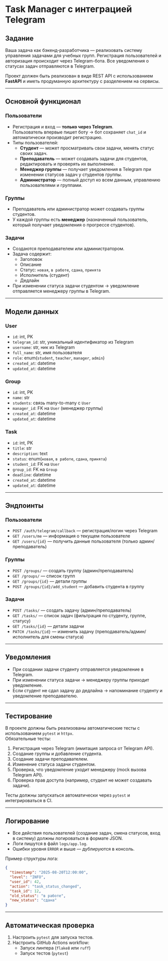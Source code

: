 # Task Manager с интеграцией Telegram

## Задание

Ваша задача как бэкенд-разработчика — реализовать систему управления задачами для учебных групп. 
Регистрация пользователей и авторизация происходит через Telegram-бота. Все уведомления о статусах задач отправляются в Telegram.

Проект должен быть реализован в виде REST API с использованием **FastAPI** и иметь продуманную архитектуру с разделением на сервисы.

---

## Основной функционал

### Пользователи
- Регистрация и вход — **только через Telegram**.  
  Пользователь впервые пишет боту → бот сохраняет `chat_id` и автоматически производит регистрацию.
- Типы пользователей:
  - **Студент** — может просматривать свои задачи, менять статус своих задач.
  - **Преподаватель** — может создавать задачи для студентов, редактировать и проверять их выполнение.
  - **Менеджер группы** — получает уведомления в Telegram при изменении статусов задач у студентов группы.
  - **Администратор** — полный доступ ко всем данным, управлению пользователями и группами.

### Группы
- Преподаватель или администратор может создавать группы студентов.
- У каждой группы есть **менеджер** (назначенный пользователь, который получает уведомления о прогрессе студентов).

### Задачи
- Создаются преподавателем или администратором.
- Задача содержит:
  - Заголовок  
  - Описание  
  - Статус: `новая`, `в работе`, `сдана`, `принята`  
  - Исполнитель (студент)  
  - Дедлайн  
- При изменении статуса задачи студентом → уведомление отправляется менеджеру группы в Telegram.

---

## Модели данных

### User
- `id`: int, PK  
- `telegram_id`: str, уникальный идентификатор из Telegram  
- `username`: str, ник из Telegram  
- `full_name`: str, имя пользователя  
- `role`: enum(`student`, `teacher`, `manager`, `admin`)  
- `created_at`: datetime
- `updated_at`: datetime  

### Group
- `id`: int, PK  
- `name`: str  
- `students`: связь many-to-many с `User`  
- `manager_id`: FK на `User` (менеджер группы)
- `created_at`: datetime
- `updated_at`: datetime  

### Task
- `id`: int, PK  
- `title`: str  
- `description`: text  
- `status`: enum(`новая`, `в работе`, `сдана`, `принята`)  
- `student_id`: FK на `User`  
- `group_id`: FK на `Group`  
- `deadline`: datetime  
- `created_at`: datetime  
- `updated_at`: datetime  

---

## Эндпоинты

### Пользователи
- `POST /auth/telegram/callback` — регистрация/логин через Telegram  
- `GET /users/me` — информация о текущем пользователе  
- `GET /users/{id}` — получить данные пользователя (только админ/преподаватель)  

### Группы
- `POST /groups/` — создать группу (админ/преподаватель)  
- `GET /groups/` — список групп  
- `GET /groups/{id}` — детали группы  
- `POST /groups/{id}/add_student` — добавить студента в группу  

### Задачи
- `POST /tasks/` — создать задачу (админ/преподаватель)  
- `GET /tasks/` — список задач (фильтрация по студенту, группе, статусу)  
- `GET /tasks/{id}` — детали задачи  
- `PATCH /tasks/{id}` — изменить задачу (преподаватель/админ/исполнитель для смены статуса)  

---

## Уведомления

- При создании задачи студенту отправляется уведомление в Telegram.  
- При изменении статуса задачи → менеджеру группы приходит уведомление.  
- Если студент не сдал задачу до дедлайна → напоминание студенту и уведомление преподавателю.  

---

## Тестирование

В проекте должны быть реализованы автоматические тесты с использованием `pytest` и `httpx`.  
Обязательные тесты:
1. Регистрация через Telegram (имитация запроса от Telegram API).  
2. Создание группы и добавление студента.  
3. Создание задачи преподавателем.  
4. Изменение статуса задачи студентом.  
5. Проверка, что уведомление уходит менеджеру (mock вызова Telegram API).  
6. Проверка прав доступа (например, студент не может создавать задачи).  

Тесты должны запускаться автоматически через `pytest` и интегрироваться в CI.  

---

## Логирование

- Все действия пользователей (создание задач, смена статусов, вход в систему) должны логироваться в формате JSON.  
- Логи пишутся в файл `logs/app.log`.  
- Ошибки уровня `ERROR` и выше — дублируются в консоль.  

Пример структуры лога:
```json
{
  "timestamp": "2025-08-20T12:00:00",
  "level": "INFO",
  "user_id": 42,
  "action": "task_status_changed",
  "task_id": 12,
  "old_status": "в работе",
  "new_status": "сдана"
}
```

---

## Автоматическая проверка

1. Настроить `pytest` для запуска тестов.  
2. Настроить GitHub Actions workflow:
   - Запуск линтера (`flake8` или `ruff`)  
   - Запуск тестов (`pytest`)  
